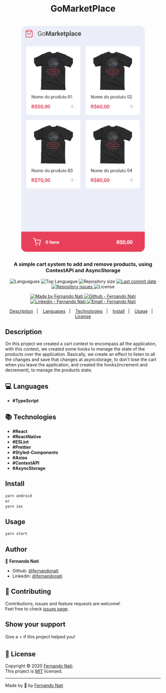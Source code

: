<h1 align="center" >
  GoMarketPlace
</h1>
<h1 align="center">
  <img alt="Go Barber" src="./src/assets/go-marketplace-video.gif" width="400px" style="border-radius:16px;"/>
</h1>
<h3 align="center" >
  A simple cart system to add and remove products, using ContextAPI and AsyncStorage
</h3>

<p align="center">
  <img alt="Languagues" src="https://img.shields.io/github/languages/count/fernandonati/GoMarketPlace">
  <img alt="Top Languague" src="https://img.shields.io/github/languages/top/fernandonati/GoMarketPlace">
  <img alt="Repository size" src="https://img.shields.io/github/repo-size/fernandonati/GoMarketPlace">
  <a href="https://github.com/fernandonati/GoMarketPlace/commits/master">
    <img alt="Last commit date" src="https://img.shields.io/github/last-commit/fernandonati/GoMarketPlace">
  </a>
   <a href="https://github.com/fernandonati/GoMarketPlace/issues">
    <img alt="Repository issues" src="https://img.shields.io/github/issues/fernandonati/GoMarketPlace">
  </a>
  <img alt="License" src="https://img.shields.io/github/license/fernandonati/GoMarketPlace">
</p>
<p align="center">

  <a href="https://github.com/fernandonati" target="_blank">
    <img alt="Made by Fernando Nati" src="https://img.shields.io/badge/made%20by-Fernando_Nati-informational">
  </a>
  <a href="https://github.com/fernandonati" target="_blank" >
    <img alt="Github - Fernando Nati" src="https://img.shields.io/badge/Github--%23F8952D?style=social&logo=github">
  </a>
  <a href="https://www.linkedin.com/in/fernando-nati/" target="_blank" >
    <img alt="Linkedin - Fernando Nati" src="https://img.shields.io/badge/Linkedin--%23F8952D?style=social&logo=linkedin">
  </a>
  <a href="mailto:fernandonati@gmail.com" target="_blank" >
    <img alt="Email - Fernando Nati" src="https://img.shields.io/badge/Email--%23F8952D?style=social&logo=gmail">
  </a>

</p>

<p align="center">
  <a href="#Description">Description</a>&nbsp;&nbsp;&nbsp;|&nbsp;&nbsp;&nbsp;
  <a href="#computer-languages">Languages</a>&nbsp;&nbsp;&nbsp;|&nbsp;&nbsp;&nbsp;
  <a href="#books-technologies">Technologies</a>&nbsp;&nbsp;&nbsp;|&nbsp;&nbsp;&nbsp;
  <a href="#install">Install</a>&nbsp;&nbsp;&nbsp;|&nbsp;&nbsp;&nbsp;
  <a href="#books-usage">Usage</a>&nbsp;&nbsp;&nbsp;|&nbsp;&nbsp;&nbsp;
  <a href="#memo-license">License</a>
</p>

## Description

On this project we created a cart context to encompass all the application, with this context, we created some hooks to manage the state of the products over the application. Basically, we create an effect to listen to all the changes and save that changes at asyncstorage, to don't lose the cart when you leave the application, and created the hooks(increment and decrement), to manage the products state.

## :computer: Languages

- **#TypeScript**

## :books: Technologies

- **#React**
- **#ReactNative**
- **#ESLint**
- **#Prettier**
- **#Styled-Components**
- **#Axios**
- **#ContextAPI**
- **#AsyncStorage**

## Install

```sh
yarn android
or
yarn ios
```

## Usage

```sh
yarn start
```

## Author

👤 **Fernando Nati**

* Github: [@fernandonati](https://github.com/fernandonati)
* Linkedin: [@fernandonati](https://www.linkedin.com/in/fernando-nati/)

## 🤝 Contributing

Contributions, issues and feature requests are welcome!<br />Feel free to check [issues page](https://github.com/fernandonati/GoMarketPlace/issues).

## Show your support

Give a ⭐️ if this project helped you!

## 📝 License

Copyright © 2020 [Fernando Nati](https://github.com/fernandonati).<br />
This project is [MIT](https://github.com/fernandonati/GoMarketplace/blob/master/LICENSE) licensed.

---

Made by :blue_heart: by [Fernando Nati](https://github.com/fernandonati)
